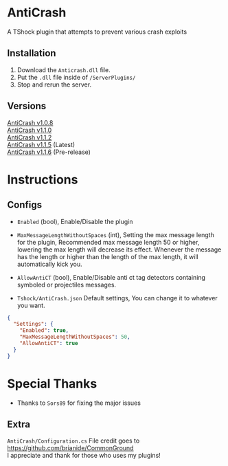 # AntiCrash
A TShock plugin that attempts to prevent various crash exploits

## Installation
1. Download the `Anticrash.dll` file.
2. Put the `.dll` file inside of `/ServerPlugins/`
3. Stop and rerun the server.

## Versions
[AntiCrash v1.0.8](https://github.com/ItzMelton/AntiCrash/releases/tag/v1.0.8)    
[AntiCrash v1.1.0](https://github.com/ItzMelton/AntiCrash/releases/tag/v1.1.0)   
[AntiCrash v1.1.2](https://github.com/ItzMelton/AntiCrash/releases/tag/v1.1.2)           
[AntiCrash v1.1.5](https://github.com/ItzMelton/AntiCrash/releases/tag/v1.1.5) (Latest)                 
[AntiCrash v1.1.6](https://github.com/ItzMelton/AntiCrash/releases/tag/v1.1.6) (Pre-release)

# Instructions
## Configs
- `Enabled` (bool), Enable/Disable the plugin
- `MaxMessageLengthWithoutSpaces` (int), Setting the max message length for the plugin, Recommended max message length 50 or higher, lowering the max length will decrease its effect. Whenever the message has the length or higher than the length of the max length, it will automatically kick you.

- `AllowAntiCT` (bool), Enable/Disable anti ct tag detectors containing symboled or projectiles messages.
- `Tshock/AntiCrash.json` Default settings, You can change it to whatever you want.
```json
{
  "Settings": {
    "Enabled": true,
    "MaxMessageLengthWithoutSpaces": 50,
    "AllowAntiCT": true
  }
}
```

# Special Thanks
* Thanks to `Sors89` for fixing the major issues

## Extra
`AntiCrash/Configuration.cs` File credit goes to https://github.com/brianide/CommonGround                         
I appreciate and thank for those who uses my plugins!
